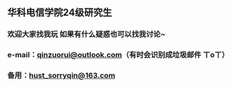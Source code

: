 ## 华科电信学院24级研究生
### 欢迎大家找我玩    如果有什么疑惑也可以找我讨论~
### e-mail：qinzuorui@outlook.com（有时会识别成垃圾邮件 ㄒoㄒ）
### 备用：hust_sorryqin@163.com
